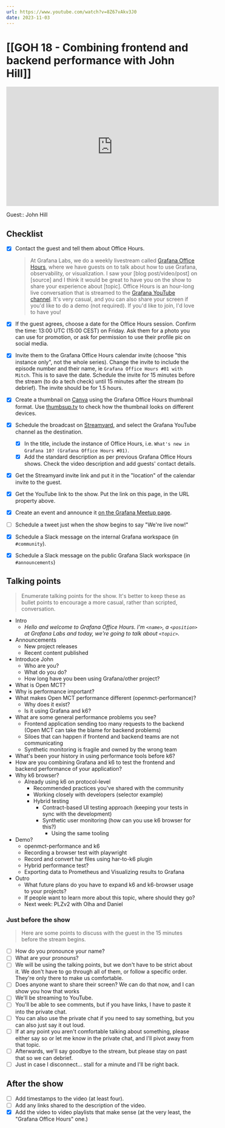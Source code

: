 ```yaml
---
url: https://www.youtube.com/watch?v=8Z67vAkv3J0
date: 2023-11-03
---
```

# [[GOH 18 - Combining frontend and backend performance with John Hill]]

<iframe width="560" height="315" src="https://www.youtube.com/embed/8Z67vAkv3J0?si=M_fAz2K5g1u2OqOd" title="YouTube video player" frameborder="0" allow="accelerometer; autoplay; clipboard-write; encrypted-media; gyroscope; picture-in-picture" allowfullscreen></iframe>

Guest:: John Hill

## Checklist

- [x] Contact the guest and tell them about Office Hours.
	> At Grafana Labs, we do a weekly livestream called [Grafana Office Hours](https://www.youtube.com/watch?v=uk7NoagbJ28&list=PLDGkOdUX1Ujrrse-cdj20RRah9hyHdxBu), where we have guests on to talk about how to use Grafana, observability, or visualization. I saw your [blog post/video/post] on [source] and I think it would be great to have you on the show to share your experience about [topic].
	Office Hours is an hour-long live conversation that is streamed to the [Grafana YouTube channel](https://youtube.com/@grafana). It's very casual, and you can also share your screen if you'd like to do a demo (not required). If you'd like to join, I'd love to have you! 
- [x] If the guest agrees, choose a date for the Office Hours session. Confirm the time: 13:00 UTC (15:00 CEST) on Friday. Ask them for a photo you can use for promotion, or ask for permission to use their profile pic on social media.
- [x] Invite them to the Grafana Office Hours calendar invite (choose "this instance only", not the whole series). Change the invite to include the episode number and their name, ie `Grafana Office Hours #01 with Mitch`. This is to save the date. Schedule the invite for 15 minutes before the stream (to do a tech check) until 15 minutes after the stream (to debrief). The invite should be for 1.5 hours.
- [x] Create a thumbnail on [Canva](https://canva.com) using the Grafana Office Hours thumbnail format. Use [thumbsup.tv](https://thumbsup.tv) to check how the thumbnail looks on different devices.
- [x] Schedule the broadcast on [Streamyard](https://streamyard.com), and select the Grafana YouTube channel as the destination.
	- [x] In the title, include the instance of Office Hours, i.e. `What's new in Grafana 10? (Grafana Office Hours #01)`.
	- [x] Add the standard description as per previous Grafana Office Hours shows. Check the video description and add guests' contact details.
- [x] Get the Streamyard invite link and put it in the "location" of the calendar invite to the guest.
- [x] Get the YouTube link to the show. Put the link on this page, in the URL property above.
- [x] Create an event and announce it [on the Grafana Meetup page](https://www.meetup.com/grafana-friends-virtual-meetup-group/).
- [ ] Schedule a tweet just when the show begins to say "We're live now!"
- [x] Schedule a Slack message on the internal Grafana workspace (in `#community`).
- [x] Schedule a Slack message on the public Grafana Slack workspace (in `#announcements`)


## Talking points

> Enumerate talking points for the show. It's better to keep these as bullet points to encourage a more casual, rather than scripted, conversation.

- Intro
	- *Hello and welcome to Grafana Office Hours. I'm `<name>`, a `<position>` at Grafana Labs and today, we're going to talk about `<topic>`.*
- Announcements
	- New project releases
	- Recent content published
- Introduce John
	- Who are you?
	- What do you do?
	- How long have you been using Grafana/other project?
- What is Open MCT?
- Why is performance important?
- What makes Open MCT performance different (openmct-performance)?
  - Why does it exist?
  - Is it using Grafana and k6?
- What are some general performance problems you see?
	- Frontend application sending too many requests to the backend (Open MCT can take the blame for backend problems)
	- Siloes that can happen if frontend and backend teams are not communicating
	- Synthetic monitoring is fragile and owned by the wrong team
- What's been your history in using performance tools before k6?
- How are you combining Grafana and k6 to test the frontend and backend performance of your application?
- Why k6 browser?
	- Already using k6 on protocol-level
        - Recommended practices you've shared with the community
   	   - Working closely with developers (selector example)
   	   - Hybrid testing
           - Contract-based UI testing approach (keeping your tests in sync with the development)
           - Synthetic user monitoring (how can you use k6 browser for this?)
                - Using the same tooling
- Demo?
	- openmct-performance and k6
	- Recording a browser test with playwright 
	- Record and convert har files using har-to-k6 plugin
	- Hybrid performance test?
	- Exporting data to Prometheus and Visualizing results to Grafana
- Outro
	- What future plans do you have to expand k6 and k6-browser usage to your projects?
	- If people want to learn more about this topic, where should they go?
	- Next week: PLZv2 with Olha and Daniel

### Just before the show

> Here are some points to discuss with the guest in the 15 minutes before the stream begins.

- [ ] How do you pronounce your name?
- [ ] What are your pronouns?
- [ ] We will be using the talking points, but we don't have to be strict about it. We don't have to go through all of them, or follow a specific order. They're only there to make us comfortable.
- [ ] Does anyone want to share their screen? We can do that now, and I can show you how that works
- [ ] We'll be streaming to YouTube.
- [ ] You'll be able to see comments, but if you have links, I have to paste it into the private chat.
- [ ] You can also use the private chat if you need to say something, but you can also just say it out loud.
- [ ] If at any point you aren't comfortable talking about something, please either say so or let me know in the private chat, and I'll pivot away from that topic.
- [ ] Afterwards, we'll say goodbye to the stream, but please stay on past that so we can debrief.
- [ ] Just in case I disconnect... stall for a minute and I'll be right back.

## After the show

- [ ] Add timestamps to the video (at least four).
- [ ] Add any links shared to the description of the video.
- [x] Add the video to video playlists that make sense (at the very least, the "Grafana Office Hours" one.)
